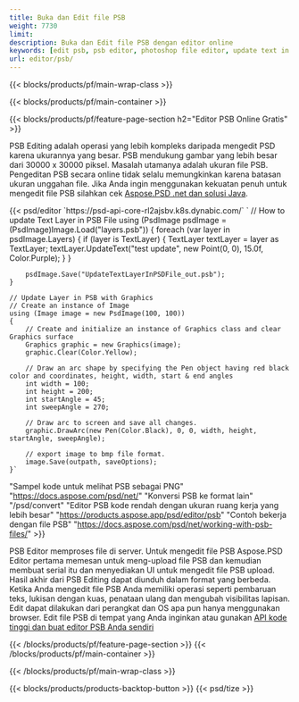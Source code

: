 ```yaml
---
title: Buka dan Edit file PSB
weight: 7730
limit: 
description: Buka dan Edit file PSB dengan editor online
keywords: [edit psb, psb editor, photoshop file editor, update text in psb, update psb, open psb, update text in psb]
url: editor/psb/
---
```


{{< blocks/products/pf/main-wrap-class >}}

{{< blocks/products/pf/main-container >}}

{{< blocks/products/pf/feature-page-section h2="Editor PSB Online Gratis" >}}
<p>PSB Editing adalah operasi yang lebih kompleks daripada mengedit PSD karena ukurannya yang besar. PSB mendukung gambar yang lebih besar dari 30000 x 30000 piksel. Masalah utamanya adalah ukuran file PSB. Pengeditan PSB secara online tidak selalu memungkinkan karena batasan ukuran unggahan file. Jika Anda ingin menggunakan kekuatan penuh untuk mengedit file PSB silahkan cek <a href="/psd/{{< lang-code >}}">Aspose.PSD .net dan solusi Java</a>. </p>
{{< psd/editor `https://psd-api-core-rl2ajsbv.k8s.dynabic.com/` 
`	// How to update Text Layer in PSB File
	using (PsdImage psdImage = (PsdImage)Image.Load("layers.psb"))
  	{
		foreach (var layer in psdImage.Layers)
		{
			if (layer is TextLayer)
			{
				TextLayer textLayer = layer as TextLayer;
				textLayer.UpdateText("test update", new Point(0, 0), 15.0f, Color.Purple);
			}
		}

		psdImage.Save("UpdateTextLayerInPSDFile_out.psb");
	}
	
	// Update Layer in PSB with Graphics
	// Create an instance of Image
	using (Image image = new PsdImage(100, 100))
	{
		// Create and initialize an instance of Graphics class and clear Graphics surface
		Graphics graphic = new Graphics(image);
		graphic.Clear(Color.Yellow);

		// Draw an arc shape by specifying the Pen object having red black color and coordinates, height, width, start & end angles                 
		int width = 100;
		int height = 200;
		int startAngle = 45;
		int sweepAngle = 270;

		// Draw arc to screen and save all changes.
		graphic.DrawArc(new Pen(Color.Black), 0, 0, width, height, startAngle, sweepAngle);

		// export image to bmp file format.
		image.Save(outpath, saveOptions);
	}` 
"Sampel kode untuk melihat PSB sebagai PNG"  "https://docs.aspose.com/psd/net/" 
"Konversi PSB ke format lain"  "/psd/convert" 
"Editor PSB kode rendah dengan ukuran ruang kerja yang lebih besar" "https://products.aspose.app/psd/editor/psb" 
"Contoh bekerja dengan file PSB" "https://docs.aspose.com/psd/net/working-with-psb-files/" >}}
<p>PSB Editor memproses file di server. Untuk mengedit file PSB Aspose.PSD Editor pertama memesan untuk meng-upload file PSB dan kemudian membuat serial itu dan menyediakan UI untuk mengedit file PSB upload. Hasil akhir dari PSB Editing dapat diunduh dalam format yang berbeda. Ketika Anda mengedit file PSB Anda memiliki operasi seperti pembaruan teks, lukisan dengan kuas, penataan ulang dan mengubah visibilitas lapisan. Edit dapat dilakukan dari perangkat dan OS apa pun hanya menggunakan browser. Edit file PSB di tempat yang Anda inginkan atau gunakan <a href="https://docs.aspose.com/psd/net/working-with-psb-files/">API kode tinggi dan buat editor PSB Anda sendiri</a></p>

{{< /blocks/products/pf/feature-page-section >}}
{{< /blocks/products/pf/main-container >}}


{{< /blocks/products/pf/main-wrap-class >}}

{{< blocks/products/products-backtop-button >}}
{{< psd/tize >}}
